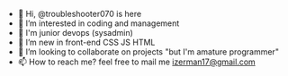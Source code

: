 - 👋 Hi, @troubleshooter070 is here
- 👀 I’m interested in coding and management
- 🌱 I'm junior devops (sysadmin)
- 👀 I’m new in front-end CSS JS HTML
- 💞️ I’m looking to collaborate on projects "but I'm amature programmer"
- 📫 How to reach me? feel free to mail me izerman17@gmail.com

<!---
troubleshooter070/troubleshooter070 is a ✨ special ✨ repository because its `README.md` (this file) appears on your GitHub profile.
You can click the Preview link to take a look at your changes.
--->
